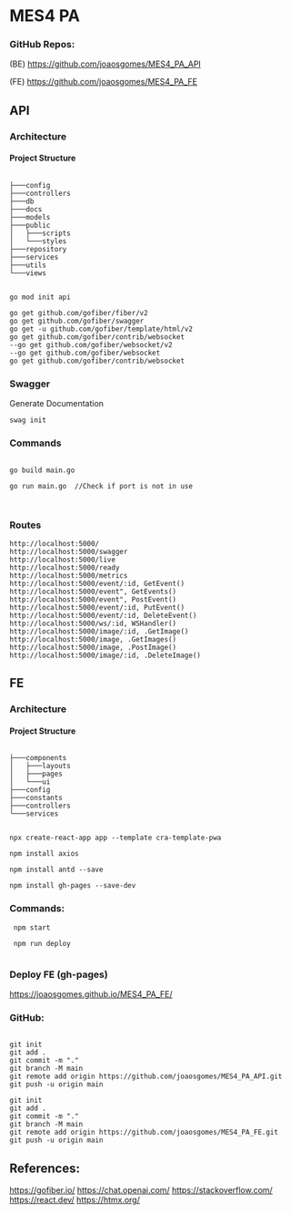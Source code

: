 # MES4 PA

### GitHub Repos:

(BE) https://github.com/joaosgomes/MES4_PA_API

(FE) https://github.com/joaosgomes/MES4_PA_FE

## API



### Architecture


#### Project Structure

````

├───config
├───controllers
├───db
├───docs
├───models
├───public
│   ├───scripts
│   └───styles
├───repository
├───services
├───utils
└───views
````

````

go mod init api

go get github.com/gofiber/fiber/v2
go get github.com/gofiber/swagger
go get -u github.com/gofiber/template/html/v2
go get github.com/gofiber/contrib/websocket
--go get github.com/gofiber/websocket/v2
--go get github.com/gofiber/websocket
go get github.com/gofiber/contrib/websocket
````

### Swagger

Generate Documentation

````
swag init

````

### Commands


````

go build main.go

go run main.go  //Check if port is not in use



````

### Routes

````
http://localhost:5000/
http://localhost:5000/swagger
http://localhost:5000/live
http://localhost:5000/ready
http://localhost:5000/metrics
http://localhost:5000/event/:id, GetEvent()
http://localhost:5000/event", GetEvents()
http://localhost:5000/event", PostEvent()
http://localhost:5000/event/:id, PutEvent()
http://localhost:5000/event/:id, DeleteEvent()
http://localhost:5000/ws/:id, WSHandler()
http://localhost:5000/image/:id, .GetImage()
http://localhost:5000/image, .GetImages()
http://localhost:5000/image, .PostImage()
http://localhost:5000/image/:id, .DeleteImage()
````



## FE


### Architecture


#### Project Structure

````

├───components
│   ├───layouts
│   ├───pages
│   └───ui
├───config
├───constants
├───controllers
└───services
````

````

npx create-react-app app --template cra-template-pwa

npm install axios

npm install antd --save

npm install gh-pages --save-dev
````


### Commands:


````
 npm start
 
 npm run deploy
 

````



### Deploy FE (gh-pages)

https://joaosgomes.github.io/MES4_PA_FE/


### GitHub:

````

git init
git add .
git commit -m "."
git branch -M main
git remote add origin https://github.com/joaosgomes/MES4_PA_API.git
git push -u origin main

````


````
git init
git add .
git commit -m "."
git branch -M main
git remote add origin https://github.com/joaosgomes/MES4_PA_FE.git
git push -u origin main

````



## References:

https://gofiber.io/
https://chat.openai.com/
https://stackoverflow.com/
https://react.dev/
https://htmx.org/